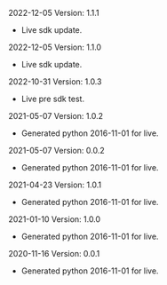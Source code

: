 2022-12-05 Version: 1.1.1
- Live sdk update.

2022-12-05 Version: 1.1.0
- Live sdk update.

2022-10-31 Version: 1.0.3
- Live pre sdk test.

2021-05-07 Version: 1.0.2
- Generated python 2016-11-01 for live.

2021-05-07 Version: 0.0.2
- Generated python 2016-11-01 for live.

2021-04-23 Version: 1.0.1
- Generated python 2016-11-01 for live.

2021-01-10 Version: 1.0.0
- Generated python 2016-11-01 for live.

2020-11-16 Version: 0.0.1
- Generated python 2016-11-01 for live.

